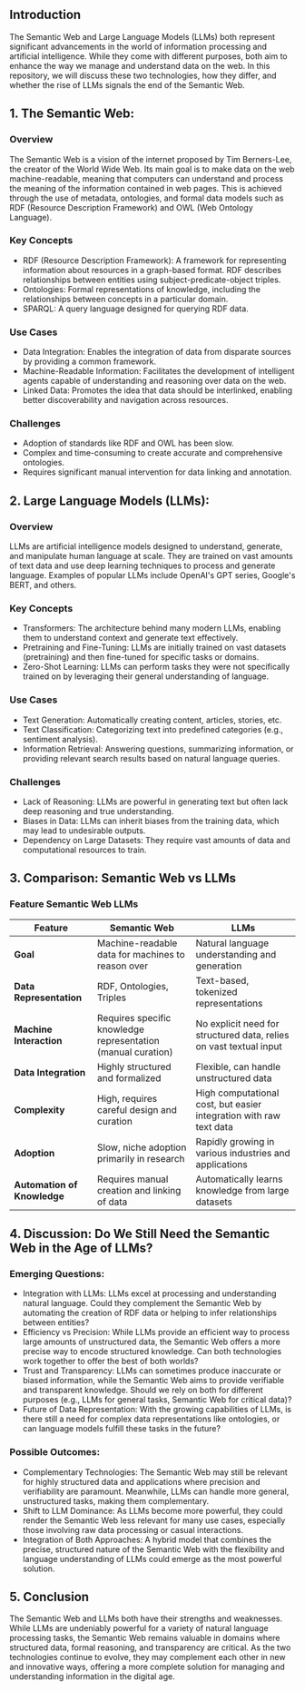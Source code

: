## Introduction
The Semantic Web and Large Language Models (LLMs) both represent significant advancements in the world of information processing and artificial intelligence. While they come with different purposes, both aim to enhance the way we manage and understand data on the web. In this repository, we will discuss these two technologies, how they differ, and whether the rise of LLMs signals the end of the Semantic Web.

## 1. The Semantic Web:
### Overview
The Semantic Web is a vision of the internet proposed by Tim Berners-Lee, the creator of the World Wide Web. Its main goal is to make data on the web machine-readable, meaning that computers can understand and process the meaning of the information contained in web pages. This is achieved through the use of metadata, ontologies, and formal data models such as RDF (Resource Description Framework) and OWL (Web Ontology Language).

### Key Concepts
- RDF (Resource Description Framework): A framework for representing information about resources in a graph-based format. RDF describes relationships between entities using subject-predicate-object triples.
- Ontologies: Formal representations of knowledge, including the relationships between concepts in a particular domain.
- SPARQL: A query language designed for querying RDF data.

### Use Cases
- Data Integration: Enables the integration of data from disparate sources by providing a common framework.
- Machine-Readable Information: Facilitates the development of intelligent agents capable of understanding and reasoning over data on the web.
- Linked Data: Promotes the idea that data should be interlinked, enabling better discoverability and navigation across resources.

### Challenges
- Adoption of standards like RDF and OWL has been slow.
- Complex and time-consuming to create accurate and comprehensive ontologies.
- Requires significant manual intervention for data linking and annotation.

## 2. Large Language Models (LLMs):
### Overview
LLMs are artificial intelligence models designed to understand, generate, and manipulate human language at scale. They are trained on vast amounts of text data and use deep learning techniques to process and generate language. Examples of popular LLMs include OpenAI's GPT series, Google's BERT, and others.

### Key Concepts
- Transformers: The architecture behind many modern LLMs, enabling them to understand context and generate text effectively.
- Pretraining and Fine-Tuning: LLMs are initially trained on vast datasets (pretraining) and then fine-tuned for specific tasks or domains.
- Zero-Shot Learning: LLMs can perform tasks they were not specifically trained on by leveraging their general understanding of language.

### Use Cases
- Text Generation: Automatically creating content, articles, stories, etc.
- Text Classification: Categorizing text into predefined categories (e.g., sentiment analysis).
- Information Retrieval: Answering questions, summarizing information, or providing relevant search results based on natural language queries.

### Challenges
- Lack of Reasoning: LLMs are powerful in generating text but often lack deep reasoning and true understanding.
- Biases in Data: LLMs can inherit biases from the training data, which may lead to undesirable outputs.
- Dependency on Large Datasets: They require vast amounts of data and computational resources to train.

## 3. Comparison: Semantic Web vs LLMs

### Feature	Semantic Web	LLMs
| Feature                     | Semantic Web                                       | LLMs                                               |
|-----------------------------|----------------------------------------------------|----------------------------------------------------|
| **Goal**                     | Machine-readable data for machines to reason over  | Natural language understanding and generation      |
| **Data Representation**      | RDF, Ontologies, Triples                          | Text-based, tokenized representations              |
| **Machine Interaction**      | Requires specific knowledge representation (manual curation) | No explicit need for structured data, relies on vast textual input |
| **Data Integration**         | Highly structured and formalized                   | Flexible, can handle unstructured data             |
| **Complexity**               | High, requires careful design and curation         | High computational cost, but easier integration with raw text data |
| **Adoption**                 | Slow, niche adoption primarily in research         | Rapidly growing in various industries and applications |
| **Automation of Knowledge**  | Requires manual creation and linking of data       | Automatically learns knowledge from large datasets |


## 4. Discussion: Do We Still Need the Semantic Web in the Age of LLMs?
### Emerging Questions:
- Integration with LLMs: LLMs excel at processing and understanding natural language. Could they complement the Semantic Web by automating the creation of RDF data or helping to infer relationships between entities?
- Efficiency vs Precision: While LLMs provide an efficient way to process large amounts of unstructured data, the Semantic Web offers a more precise way to encode structured knowledge. Can both technologies work together to offer the best of both worlds?
- Trust and Transparency: LLMs can sometimes produce inaccurate or biased information, while the Semantic Web aims to provide verifiable and transparent knowledge. Should we rely on both for different purposes (e.g., LLMs for general tasks, Semantic Web for critical data)?
- Future of Data Representation: With the growing capabilities of LLMs, is there still a need for complex data representations like ontologies, or can language models fulfill these tasks in the future?

### Possible Outcomes:
- Complementary Technologies: The Semantic Web may still be relevant for highly structured data and applications where precision and verifiability are paramount. Meanwhile, LLMs can handle more general, unstructured tasks, making them complementary.
- Shift to LLM Dominance: As LLMs become more powerful, they could render the Semantic Web less relevant for many use cases, especially those involving raw data processing or casual interactions.
- Integration of Both Approaches: A hybrid model that combines the precise, structured nature of the Semantic Web with the flexibility and language understanding of LLMs could emerge as the most powerful solution.

## 5. Conclusion
The Semantic Web and LLMs both have their strengths and weaknesses. While LLMs are undeniably powerful for a variety of natural language processing tasks, the Semantic Web remains valuable in domains where structured data, formal reasoning, and transparency are critical. As the two technologies continue to evolve, they may complement each other in new and innovative ways, offering a more complete solution for managing and understanding information in the digital age.
